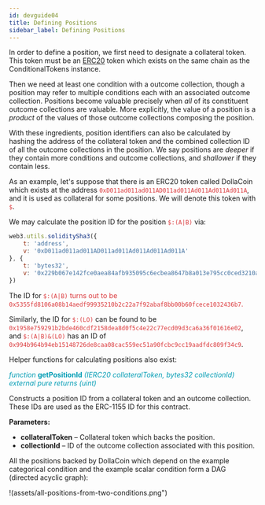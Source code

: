 ```yaml
---
id: devguide04
title: Defining Positions
sidebar_label: Defining Positions
---
```

In order to define a position, we first need to designate a collateral
token. This token must be an
[ERC20](https://theethereum.wiki/w/index.php/ERC20_Token_Standard) token
which exists on the same chain as the ConditionalTokens instance.

Then we need at least one condition with a outcome collection, though a
position may refer to multiple conditions each with an associated
outcome collection. Positions become valuable precisely when *all* of
its constituent outcome collections are valuable. More explicitly, the
value of a position is a *product* of the values of those outcome
collections composing the position.

With these ingredients, position identifiers can also be calculated by
hashing the address of the collateral token and the combined collection
ID of all the outcome collections in the position. We say positions are
*deeper* if they contain more conditions and outcome collections, and
*shallower* if they contain less.

As an example, let's suppose that there is an ERC20 token called
DollaCoin which exists at the address
<span style="color:#DB3A3D">`0xD011ad011ad011AD011ad011Ad011Ad011Ad011A`</span>, and it is used as
collateral for some positions. We will denote this token with <span style="color:#DB3A3D">`$`</span>.

We may calculate the position ID for the position <span style="color:#DB3A3D">`$:(A|B)`</span> via:

``` js
web3.utils.soliditySha3({
    t: 'address',
    v: '0xD011ad011ad011AD011ad011Ad011Ad011Ad011A'
}, {
    t: 'bytes32',
    v: '0x229b067e142fce0aea84afb935095c6ecbea8647b8a013e795cc0ced3210a3d5'
})
```

The ID for <span style="color:#DB3A3D">`$:(A|B)` turns out to be
<span style="color:#DB3A3D">`0x5355fd8106a08b14aedf99935210b2c22a7f92abaf8bb00b60fcece1032436b7`.

Similarly, the ID for <span style="color:#DB3A3D">`$:(LO)`</span> can be found to be
<span style="color:#DB3A3D">`0x1958e759291b2bde460cdf2158dea8d0f5c4e22c77ecd09d3ca6a36f01616e02`</span>,
and <span style="color:#DB3A3D">`$:(A|B)&(LO)`</span> has an ID of
<span style="color:#DB3A3D">`0x994b964b94eb15148726de8caa08cac559ec51a90fcbc9cc19aadfdc809f34c9`</span>.

Helper functions for calculating positions also exist:

<span style="color:#009cb4">*function* **getPositionId** *(IERC20 collateralToken, bytes32 collectionId) external pure returns (uint)*</span>

Constructs a position ID from a collateral token and an outcome collection. These IDs are used as the ERC-1155 ID for this contract.

**Parameters:**
- **collateralToken** – Collateral token which backs the position.
- **collectionId** – ID of the outcome collection associated with this position.

All the positions backed by DollaCoin which depend on the example
categorical condition and the example scalar condition form a DAG
(directed acyclic graph):

!(assets/all-positions-from-two-conditions.png")
